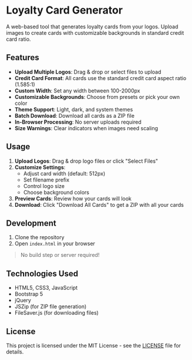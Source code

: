 # Loyalty Card Generator

A web-based tool that generates loyalty cards from your logos. Upload images to create cards with customizable backgrounds in standard credit card ratio.

## Features

- **Upload Multiple Logos**: Drag & drop or select files to upload
- **Credit Card Format**: All cards use the standard credit card aspect ratio (1.585:1)
- **Custom Width**: Set any width between 100-2000px
- **Customizable Backgrounds**: Choose from presets or pick your own color
- **Theme Support**: Light, dark, and system themes
- **Batch Download**: Download all cards as a ZIP file
- **In-Browser Processing**: No server uploads required
- **Size Warnings**: Clear indicators when images need scaling

## Usage

1. **Upload Logos**: Drag & drop logo files or click "Select Files"
2. **Customize Settings**: 
   - Adjust card width (default: 512px)
   - Set filename prefix
   - Control logo size
   - Choose background colors
3. **Preview Cards**: Review how your cards will look
4. **Download**: Click "Download All Cards" to get a ZIP with all your cards

## Development

1. Clone the repository
2. Open `index.html` in your browser
> No build step or server required!

## Technologies Used

- HTML5, CSS3, JavaScript
- Bootstrap 5
- jQuery
- JSZip (for ZIP file generation)
- FileSaver.js (for downloading files)

## License

This project is licensed under the MIT License - see the [LICENSE](LICENSE) file for details.
